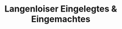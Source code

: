 ---
title: "Langenloiser Eingelegtes & Eingemachtes"
url: /langenlois/langenloiser-eingelegtes-und-eingemachtes/
shop: Hofladen
---